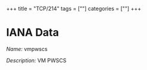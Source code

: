+++
title = "TCP/214"
tags = [""]
categories = [""]
+++

# IANA Data

_Name:_ vmpwscs

_Description:_ VM PWSCS

